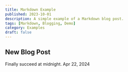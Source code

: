 ```yaml
---
title: Markdown Example
published: 2023-10-01
description: A simple example of a Markdown blog post.
tags: [Markdown, Blogging, Demo]
category: Examples
draft: false
---
```





## New Blog Post

Finally succeed at midnight.
Apr 22, 2024
